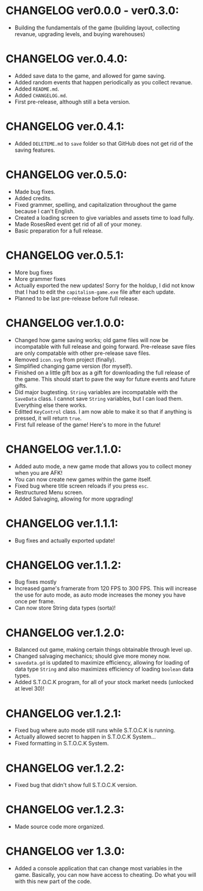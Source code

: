 # CHANGELOG ver0.0.0 - ver0.3.0:
 - Building the fundamentals of the game (building layout, collecting revanue, upgrading levels, and buying warehouses)

# CHANGELOG ver.0.4.0:
 - Added save data to the game, and allowed for game saving.
 - Added random events that happen periodically as you collect revanue.
 - Added `README.md`.
 - Added `CHANGELOG.md`.
 - First pre-release, although still a beta version.

# CHANGELOG ver.0.4.1:
 - Added `DELETEME.md` to `save` folder so that GitHub does not get rid of the saving features.

# CHANGELOG ver.0.5.0:
 - Made bug fixes.
 - Added credits.
 - Fixed grammer, spelling, and capitalization throughout the game because I can't English.
 - Created a loading screen to give variables and assets time to load fully.
 - Made RosesRed event get rid of all of your money.
 - Basic preparation for a full release.

# CHANGELOG ver.0.5.1:
 - More bug fixes
 - More grammer fixes
 - Actually exported the new updates! Sorry for the holdup, I did not know that I had to edit the `capitalism-game.exe` file after each update.
 - Planned to be last pre-release before full release.

# CHANGELOG ver.1.0.0:
 - Changed how game saving works; old game files will now be incompatable with full release and going forward. Pre-release save files are only compatable with other pre-release save files.
 - Removed `icon.svg` from project (finally).
 - Simplified changing game version (for myself).
 - Finished on a little gift box as a gift for downloading the full release of the game. This should start to pave the way for future events and future gifts.
 - Did major bugtesting. `String` variables are incompatable with the `SaveData` class. I cannot save `String` variables, but I can load them. Everything else there works.
 - Editted `KeyControl` class. I am now able to make it so that if anything is pressed, it will return `true`.
 - First full release of the game! Here's to more in the future!

# CHANGELOG ver.1.1.0:
 - Added auto mode, a new game mode that allows you to collect money when you are AFK!
 - You can now create new games within the game itself.
 - Fixed bug where title screen reloads if you press `esc`.
 - Restructured Menu screen.
 - Added Salvaging, allowing for more upgrading!

# CHANGELOG ver.1.1.1:
 - Bug fixes and actually exported update!

# CHANGELOG ver.1.1.2:
 - Bug fixes mostly
 - Increased game's framerate from 120 FPS to 300 FPS. This will increase the use for auto mode, as auto mode increases the money you have once per frame.
 - Can now store String data types (sorta)!

# CHANGELOG ver.1.2.0:
 - Balanced out game, making certain things obtainable through level up.
 - Changed salvaging mechanics; should give more money now.
 - `savedata.gd` is updated to maximize efficiency, allowing for loading of data type `String` and also maximizes efficiency of loading `boolean` data types.
 - Added S.T.O.C.K program, for all of your stock market needs (unlocked at level 30)!

# CHANGELOG ver.1.2.1:
 - Fixed bug where auto mode still runs while S.T.O.C.K is running.
 - Actually allowed secret to happen in S.T.O.C.K System...
 - Fixed formatting in S.T.O.C.K System.

# CHANGELOG ver.1.2.2:
 - Fixed bug that didn't show full S.T.O.C.K version.

# CHANGELOG ver.1.2.3:
 - Made source code more organized.

# CHANGELOG ver 1.3.0:
 - Added a console application that can change most variables in the game. Basically, you can now have access to cheating. Do what you will with this new part of the code.
